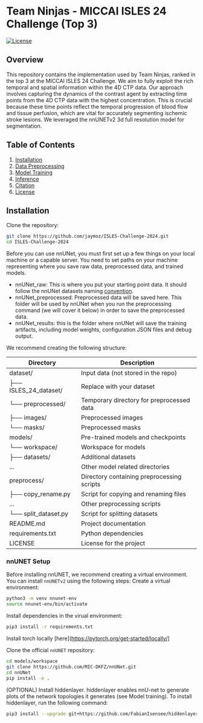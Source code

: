 # Team Ninjas - MICCAI ISLES 24 Challenge (Top 3)

[![License](https://img.shields.io/badge/license-MIT-green)](LICENSE)

## Overview

This repository contains the implementation used by Team Ninjas, ranked in the top 3 at the MICCAI ISLES 24 Challenge. We aim to fully exploit the rich temporal and spatial information within the 4D CTP data. Our approach involves capturing the dynamics of the contrast agent by extracting time points from the 4D CTP data with the highest concentration. This is crucial because these time points reflect the temporal progression of blood flow and tissue perfusion, which are vital for accurately segmenting ischemic stroke lesions. We leveraged the nnUNETv2 3d full resolution model for segmentation.

## Table of Contents
1. [Installation](#installation)
2. [Data Preprocessing](#data-preprocessing)
3. [Model Training](#model-training)
4. [Inference](#inference)
5. [Citation](#citation)
6. [License](#license)

## Installation

Clone the repository:
```bash
git clone https://github.com/jaymoz/ISLES-Challenge-2024.git
cd ISLES-Challenge-2024
```
Before you can use nnUNet, you must first set up a few things on your local machine or a capable server. You need to set paths on your machine representing where you save raw data, preprocessed data, and trained models.
* nnUNet_raw: This is where you put your starting point data. It should follow the nnUNet datasets naming [convention](https://github.com/MIC-DKFZ/nnUNet/blob/master/documentation/dataset_format.md).
* nnUNet_preprocessed: Preprocessed data will be saved here. This folder will be used by nnUNet when you run the preprocessing command (we will cover it below) in order to save the preprocessed data.
* nnUNet_results: this is the folder where nnUNet will save the training artifacts, including model weights, configuration JSON files and debug output.

We recommend creating the following structure:

| Directory | Description |
|---|---|
| dataset/ | Input data (not stored in the repo) |
|   ├── ISLES_24_dataset/ | Replace with your dataset |
|   └── preprocessed/ | Temporary directory for preprocessed data |
|       ├── images/ | Preprocessed images |
|       └── masks/ | Preprocessed masks |
| models/ | Pre-trained models and checkpoints |
|   └── workspace/ | Workspace for models |
|       ├── datasets/ | Additional datasets |
|       ... | Other model related directories |
| preprocess/ | Directory containing preprocessing scripts |
|   ├── copy_rename.py | Script for copying and renaming files |
|   ... | Other preprocessing scripts |
|   └── split_dataset.py | Script for splitting datasets |
| README.md | Project documentation |
| requirements.txt | Python dependencies |
| LICENSE | License for the project |

### nnUNET Setup
Before installing nnUNET, we recommend creating a virtual environment. You can install `nnUNETv2` using the following steps:
Create a virtual environment:
```bash
python3 -m venv nnunet-env
source nnunet-env/bin/activate
```
Install dependencies in the virual environment:
```bash
pip3 install -r requirements.txt
```

Install torch locally [here](https://pytorch.org/get-started/locally/]

Clone the official `nnUNET` repository:
```bash
cd models/workspace
git clone https://github.com/MIC-DKFZ/nnUNet.git
cd nnUNet
pip install -e .
```
(OPTIONAL) Install hiddenlayer. hiddenlayer enables nnU-net to generate plots of the network topologies it generates (see Model training). To install hiddenlayer, run the following command:
```bash
pip3 install --upgrade git+https://github.com/FabianIsensee/hiddenlayer.git
```




